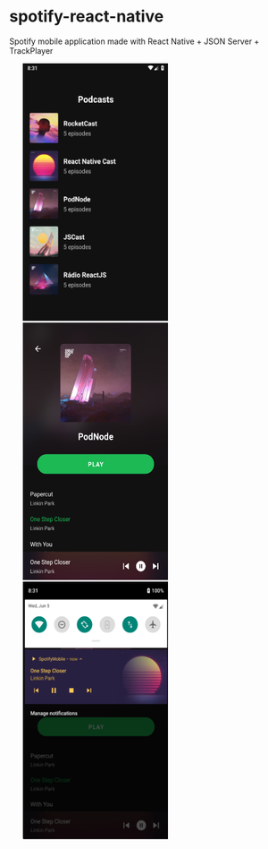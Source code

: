 # spotify-react-native
Spotify mobile application made with React Native + JSON Server + TrackPlayer

<ul width="100%" style="justify-content: space-between;">
  <img width="260px" height="460px" src="/src/assets/spotify-episodes.png"/>
  <img width="260px" height="460px" src="/src/assets/spotify-home.png"/>
  <img width="260px" height="460px" src="/src/assets/spotify-remote-actions.png"/>
</ul
